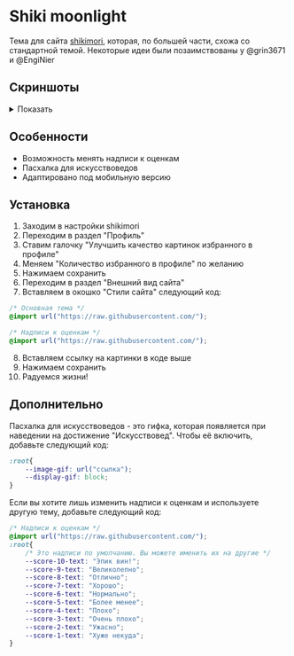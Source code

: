 # Shiki moonlight
Тема для сайта [shikimori](https://shikimori.one/), которая, по большей части, схожа со стандартной темой.
Некоторые идеи были позаимствованы у @grin3671 и @EngiNier

## Скриншоты
<details>
	<summary>Показать</summary>
	![alt text](/path/to/image.png)

  
</details>

## Особенности
- Возможность менять надписи к оценкам
- Пасхалка для искусствоведов
- Адаптировано под мобильную версию

## Установка
1. Заходим в настройки shikimori
2. Переходим в раздел "Профиль"
3. Ставим галочку "Улучшить качество картинок избранного в профиле"
4. Меняем "Количество избранного в профиле" по желанию
5. Нажимаем сохранить
6. Переходим в раздел "Внешний вид сайта"
7. Вставляем в окошко "Стили сайта" следующий код:
```css
/* Основная тема */
@import url("https://raw.githubusercontent.com/");

/* Надписи к оценкам */
@import url("https://raw.githubusercontent.com/");

```
8. Вставляем ссылку на картинки в коде выше
9. Нажимаем сохранить
10. Радуемся жизни!

## Дополнительно
Пасхалка для искусствоведов - это гифка, которая появляется при наведении на достижение "Искусствовед".
Чтобы её включить, добавьте следующий код:
```css
:root{
	--image-gif: url("ссылка");
	--display-gif: block;
}
```

Если вы хотите лишь изменить надписи к оценкам и используете другую тему, добавьте следующий код:
```css
/* Надписи к оценкам */
@import url("https://raw.githubusercontent.com/");
:root{
	/* Это надписи по умолчанию. Вы можете именить их на другие */
	--score-10-text: "Эпик вин!";
	--score-9-text: "Великолепно";
	--score-8-text: "Отлично";
	--score-7-text: "Хорошо";
	--score-6-text: "Нормально";
	--score-5-text: "Более менее";
	--score-4-text: "Плохо";
	--score-3-text: "Очень плохо";
	--score-2-text: "Ужасно";
	--score-1-text: "Хуже некуда";
}
```